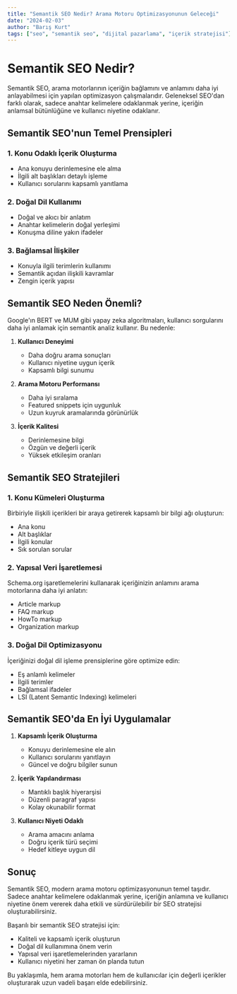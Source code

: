```yaml
---
title: "Semantik SEO Nedir? Arama Motoru Optimizasyonunun Geleceği"
date: "2024-02-03"
author: "Barış Kurt"
tags: ["seo", "semantik seo", "dijital pazarlama", "içerik stratejisi"]
---
```


# Semantik SEO Nedir?

Semantik SEO, arama motorlarının içeriğin bağlamını ve anlamını daha iyi anlayabilmesi için yapılan optimizasyon çalışmalarıdır. Geleneksel SEO'dan farklı olarak, sadece anahtar kelimelere odaklanmak yerine, içeriğin anlamsal bütünlüğüne ve kullanıcı niyetine odaklanır.

## Semantik SEO'nun Temel Prensipleri

### 1. Konu Odaklı İçerik Oluşturma
- Ana konuyu derinlemesine ele alma
- İlgili alt başlıkları detaylı işleme
- Kullanıcı sorularını kapsamlı yanıtlama

### 2. Doğal Dil Kullanımı
- Doğal ve akıcı bir anlatım
- Anahtar kelimelerin doğal yerleşimi
- Konuşma diline yakın ifadeler

### 3. Bağlamsal İlişkiler
- Konuyla ilgili terimlerin kullanımı
- Semantik açıdan ilişkili kavramlar
- Zengin içerik yapısı

## Semantik SEO Neden Önemli?

Google'ın BERT ve MUM gibi yapay zeka algoritmaları, kullanıcı sorgularını daha iyi anlamak için semantik analiz kullanır. Bu nedenle:

1. **Kullanıcı Deneyimi**
   - Daha doğru arama sonuçları
   - Kullanıcı niyetine uygun içerik
   - Kapsamlı bilgi sunumu

2. **Arama Motoru Performansı**
   - Daha iyi sıralama
   - Featured snippets için uygunluk
   - Uzun kuyruk aramalarında görünürlük

3. **İçerik Kalitesi**
   - Derinlemesine bilgi
   - Özgün ve değerli içerik
   - Yüksek etkileşim oranları

## Semantik SEO Stratejileri

### 1. Konu Kümeleri Oluşturma
Birbiriyle ilişkili içerikleri bir araya getirerek kapsamlı bir bilgi ağı oluşturun:
- Ana konu
- Alt başlıklar
- İlgili konular
- Sık sorulan sorular

### 2. Yapısal Veri İşaretlemesi
Schema.org işaretlemelerini kullanarak içeriğinizin anlamını arama motorlarına daha iyi anlatın:
- Article markup
- FAQ markup
- HowTo markup
- Organization markup

### 3. Doğal Dil Optimizasyonu
İçeriğinizi doğal dil işleme prensiplerine göre optimize edin:
- Eş anlamlı kelimeler
- İlgili terimler
- Bağlamsal ifadeler
- LSI (Latent Semantic Indexing) kelimeleri

## Semantik SEO'da En İyi Uygulamalar

1. **Kapsamlı İçerik Oluşturma**
   - Konuyu derinlemesine ele alın
   - Kullanıcı sorularını yanıtlayın
   - Güncel ve doğru bilgiler sunun

2. **İçerik Yapılandırması**
   - Mantıklı başlık hiyerarşisi
   - Düzenli paragraf yapısı
   - Kolay okunabilir format

3. **Kullanıcı Niyeti Odaklı**
   - Arama amacını anlama
   - Doğru içerik türü seçimi
   - Hedef kitleye uygun dil

## Sonuç

Semantik SEO, modern arama motoru optimizasyonunun temel taşıdır. Sadece anahtar kelimelere odaklanmak yerine, içeriğin anlamına ve kullanıcı niyetine önem vererek daha etkili ve sürdürülebilir bir SEO stratejisi oluşturabilirsiniz.

Başarılı bir semantik SEO stratejisi için:
- Kaliteli ve kapsamlı içerik oluşturun
- Doğal dil kullanımına önem verin
- Yapısal veri işaretlemelerinden yararlanın
- Kullanıcı niyetini her zaman ön planda tutun

Bu yaklaşımla, hem arama motorları hem de kullanıcılar için değerli içerikler oluşturarak uzun vadeli başarı elde edebilirsiniz. 